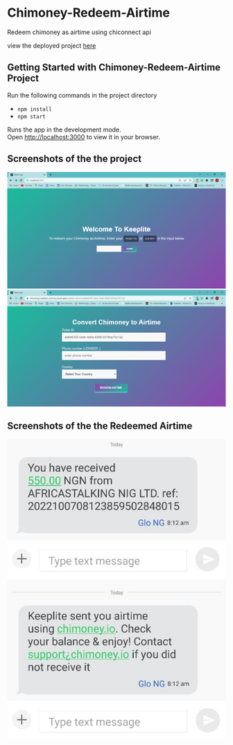 # Chimoney-Redeem-Airtime
Redeem chimoney as airtime using chiconnect api

view the deployed project [here](https://chimoney-redeem-airtime.vercel.app/)

## Getting Started with Chimoney-Redeem-Airtime Project
Run the following commands in the project directory

- `npm install`
- `npm start`


Runs the app in the development mode.\
Open [http://localhost:3000](http://localhost:3000) to view it in your browser.


## Screenshots of the the project
<img src="assets/screenshot-1.PNG" alt="screenshot" title="screenshot">

<img src="assets/screenshot-2.PNG" alt="screenshot" title="screenshot">

## Screenshots of the the Redeemed Airtime
<img src="assets/text-msg.jpg" alt="text-message" title="text-message">
<img src="assets/text-msg-2.jpg" alt="text-message" title="text-message">






